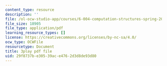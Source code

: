 ```yaml
---
content_type: resource
description: ''
file: /ol-ocw-studio-app/courses/6-004-computation-structures-spring-2017/29f8737be30539ace4762d3d8de93d80_oi1Jb-dGsWU.pdf
file_size: 18905
file_type: application/pdf
learning_resource_types: []
license: https://creativecommons.org/licenses/by-nc-sa/4.0/
ocw_type: OCWFile
resourcetype: Document
title: 3play pdf file
uid: 29f8737b-e305-39ac-e476-2d3d8de93d80
---
```

